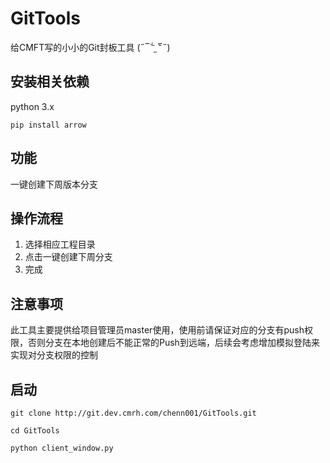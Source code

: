 # GitTools
给CMFT写的小小的Git封板工具
(˶‾᷄ ⁻̫ ‾᷅˵)

## 安装相关依赖
python 3.x
```
pip install arrow
```

## 功能
一键创建下周版本分支

## 操作流程
1. 选择相应工程目录
2. 点击一键创建下周分支
3. 完成

## 注意事项
此工具主要提供给项目管理员master使用，使用前请保证对应的分支有push权限，否则分支在本地创建后不能正常的Push到远端，后续会考虑增加模拟登陆来实现对分支权限的控制

## 启动
```
git clone http://git.dev.cmrh.com/chenn001/GitTools.git

cd GitTools

python client_window.py
```